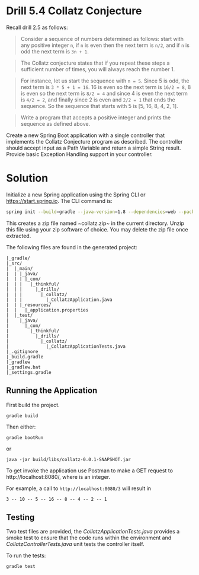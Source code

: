# Drill 5.4 Collatz Conjecture

Recall drill 2.5 as follows:

> Consider a sequence of numbers determined as follows: start with any positive integer `n`, if `n` is even then the next term is `n/2`, and if `n` is odd the next term is `3n + 1`.  

> The Collatz conjecture states that if you repeat these steps a sufficient number of times, you will always reach the number 1. 

 > For instance, let us start the sequence with `n = 5`. Since 5 is odd, the next term is `3 * 5 + 1 = 16`. 16 is even so the next term is `16/2 = 8`, 8 is even so the next term is `8/2 = 4` and since 4 is even the next term is `4/2 = 2`, and finally since 2 is even and `2/2 = 1` that ends the sequence. So the sequence that starts with 5 is [5, 16, 8, 4, 2, 1].

 > Write a program that accepts a positive integer and prints the sequence as defined above.

 Create a new Spring Boot application with a single controller that implements the Collatz Conjecture program as described. The controller should accept input as a Path Variable and return a simple String result. Provide basic Exception Handling support in your controller.

 # Solution
 Initialize a new Spring application using the Spring CLI or https://start.spring.io. The CLI command is:

 ```bash
 spring init --build=gradle --java-version=1.8 --dependencies=web --packaging=jar --group=com.thinkful.drills --artifact=collatz --name=Collatz collatz.zip
 ```

 This creates a zip file named ~collatz.zip~ in the current directory. Unzip this file using your zip software of choice. You may delete the zip file once extracted.

 The following files are found in the generated project:
 
 ```
 |_gradle/
 |_src/
 |  |_main/
 |  | |_java/
 |  | | |_com/
 |  | |   |_thinkful/
 |  | |     |_drills/
 |  | |       |_collatz/
 |  | |         |_CollatzApplication.java
 |  | |_resources/
 |  |   |_application.properties
 |  |_test/
 |    |_java/
 |      |_com/
 |        |_thinkful/
 |          |_drills/
 |            |_collatz/
 |              |_CollatzApplicationTests.java
 |_.gitignore
 |_build.gradle
 |_gradlew
 |_gradlew.bat
 |_settings.gradle              
```
## Running the Application
First build the project.

```
gradle build
```

Then either:

```
gradle bootRun
```

or

```
java -jar build/libs/collatz-0.0.1-SNAPSHOT.jar
```

To get invoke the application use Postman to make a GET request to http://localhost:8080/<n>, where <n> is an integer.

For example, a call to `http://localhost:8080/3` will result in 

```
3 -- 10 -- 5 -- 16 -- 8 -- 4 -- 2 -- 1
```
## Testing
Two test files are provided, the *CollatzApplicationTests.java* provides a smoke test to ensure
that the code runs within the environment and *CollatzControllerTests.java* unit tests the 
controller itself.

To run the tests:

```
gradle test
```
